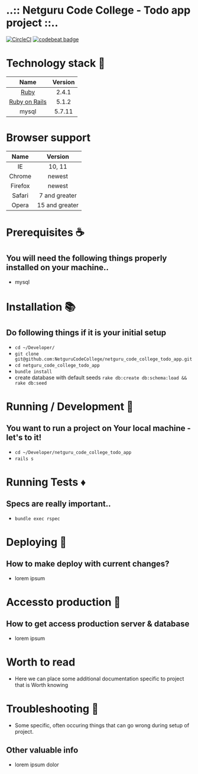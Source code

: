 # ..:: Netguru Code College - Todo app project ::..

[![CircleCI](https://circleci.com/gh/NetguruCodeCollege/netguru_code_college_todo_app.svg?style=svg)](https://circleci.com/gh/NetguruCodeCollege/netguru_code_college_todo_app)
[![codebeat badge](https://codebeat.co/badges/1c0cc39e-d3f2-4918-b4d1-4b2bf945a107)](https://codebeat.co/projects/github-com-netgurucodecollege-netguru_code_college_todo_app-master)

# Technology stack :gem:

Name |  Version |
| :--: | :---: |
| [Ruby](https://www.ruby-lang.org) | 2.4.1 |
| [Ruby on Rails](http://www.rubyonrails.org/) | 5.1.2 |
| mysql | 5.7.11 |

# Browser support

Name |  Version |
| :--: | :---: |
| IE | 10, 11 |
| Chrome | newest |
| Firefox | newest |
| Safari | 7 and greater |
| Opera | 15 and greater |

# Prerequisites :coffee:

## You will need the following things properly installed on your machine..

* mysql

# Installation :books:

## Do following things if it is your initial setup

  * `cd ~/Developer/`
  * `git clone git@github.com:NetguruCodeCollege/netguru_code_college_todo_app.git`
  * `cd netguru_code_college_todo_app`
  * `bundle install`
  * create database with default seeds `rake db:create db:schema:load && rake db:seed`

# Running / Development :shoe:

## You want to run a project on Your local machine - let's to it!

  * `cd ~/Developer/netguru_code_college_todo_app`
  * `rails s`

# Running Tests :diamonds:

## Specs are really important..

  * `bundle exec rspec`

# Deploying :bullettrain_side:

## How to make deploy with current changes?

  * lorem ipsum

# Accessto production :bullettrain_side:

## How to get access production server & database

  * lorem ipsum

# Worth to read

  * Here we can place some additional documentation specific to project that is Worth
    knowing


# Troubleshooting :handbag:

  * Some specific, often occuring things that can go wrong during setup of project.

## Other valuable info

  * lorem ipsum dolor
